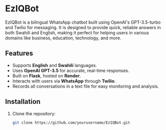 # EzIQBot

EzIQBot is a bilingual WhatsApp chatbot built using OpenAI's GPT-3.5-turbo and Twilio for messaging. It is designed to provide quick, reliable answers in both Swahili and English, making it perfect for helping users in various domains like business, education, technology, and more.

## Features
- Supports **English** and **Swahili** languages.
- Uses **OpenAI GPT-3.5** for accurate, real-time responses.
- Built on **Flask**, hosted on **Render**.
- Interacts with users via **WhatsApp** through **Twilio**.
- Records all conversations in a text file for easy monitoring and analysis.

## Installation

1. Clone the repository:
   ```bash
   git clone https://github.com/yourusername/EzIQBot.git
